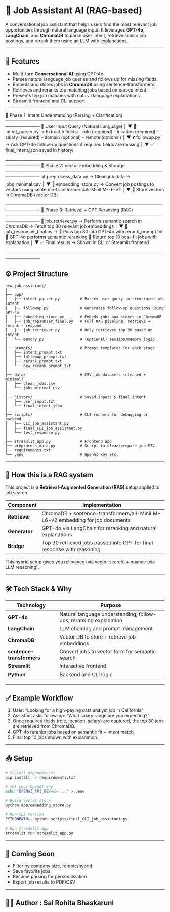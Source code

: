 
# 🧠 Job Assistant AI (RAG-based)

A conversational job assistant that helps users find the most relevant job opportunities through natural language input. It leverages **GPT-4o**, **LangChain**, and **ChromaDB** to parse user intent, retrieve similar job postings, and rerank them using an LLM with explanations.

---


## 🧩 Features

- Multi-turn **Conversational AI** using GPT-4o.
- Parses natural language job queries and follows up for missing fields.
- Embeds and stores jobs in **ChromaDB** using sentence-transformers.
- Retrieves and reranks top matching jobs based on parsed intent.
- Presents top job matches with natural language explanations.
- Streamlit frontend and CLI support.

---

🔹 Phase 1: Intent Understanding (Parsing + Clarification)
─────────────────────────────────────────────────────────────
        🧑 User Input Query (Natural Language)
                        │
                        ▼
      📄 intent_parser.py → Extract 5 fields:
           - role (required)
           - location (required)
           - salary (required)
           - domain (optional)
           - remote (optional)
                        │
                        ▼
     ❓ followup.py → Ask GPT-4o follow-up questions if required fields are missing
                        │
                        ▼
     ✅ final_intent.json saved in history/

─────────────────────────────────────────────────────────────
🔹 Phase 2: Vector Embedding & Storage
─────────────────────────────────────────────────────────────
      📊 preprocess_data.py → Clean job data → jobs_minimal.csv
                        │
                        ▼
     🧠 embedding_store.py → Convert job postings to vectors using
        sentence-transformers/all-MiniLM-L6-v2
                        │
                        ▼
       💾 Store vectors in ChromaDB (vector DB)

─────────────────────────────────────────────────────────────
🔹 Phase 3: Retrieval + GPT Reranking (RAG)
─────────────────────────────────────────────────────────────
     🧠 job_retriever.py → Perform semantic search in ChromaDB
               → Fetch top 30 relevant job embeddings
                        │
                        ▼
     🧠 job_responser_final.py →
        🔁 Pass top 30 into GPT-4o with rerank_prompt.txt
        🔁 GPT-4o performs semantic reranking
        🔁 Return top 10 best-fit jobs with explanation
                        │
                        ▼
     ✅ Final results → Shown in CLI or Streamlit frontend

─────────────────────────────────────────────────────────────



## ⚙️ Project Structure

```
new_job_assistant/
│
├── app/
│   ├── intent_parser.py         # Parses user query to structured job intent
│   ├── followup.py              # Generates follow-up questions using GPT-4o
│   ├── embedding_store.py       # Embeds jobs and stores in ChromaDB
│   ├── job_repsonser_final.py   # Full RAG pipeline: retrieve → rerank → respond
│   ├── job_retriever.py         # Only retrieves top 30 based on intent
│   └── memory.py                # (Optional) session/memory logic
│
├── prompts/                     # Prompt templates for each stage
│   ├── intent_prompt.txt
│   ├── followup_prompt.txt
│   ├── rerank_prompt.txt
│   └── new_rerank_prompt.txt
│
├── data/                        # CSV job datasets (cleaned + minimal)
│   ├── clean_jobs.csv
│   └── jobs_minimal.csv
│
├── history/                     # Saved inputs & final intent
│   ├── user_input.txt
│   └── final_intent.json
│
├── scripts/                     # CLI runners for debugging or backend
│   ├── CLI_job_assistant.py
│   ├── final_CLI_job_assistant.py
│   └── test_response.py
│
├── streamlit_app.py             # Frontend app
├── preprocess_data.py           # Script to clean/prepare job CSV
├── requirements.txt
└── .env                         # OpenAI key etc.
```

---

## 🧠 How this is a RAG system

This project is a **Retrieval-Augmented Generation (RAG)** setup applied to job search.

| Component     | Implementation                                                                 |
|--------------|----------------------------------------------------------------------------------|
| **Retriever**  | ChromaDB + sentence-transformers/all-MiniLM-L6-v2 embedding for job documents |
| **Generator**  | GPT-4o via LangChain for reranking and natural explanations                    |
| **Bridge**     | Top 30 retrieved jobs passed into GPT for final response with reasoning        |

This hybrid setup gives you relevance (via vector search) + nuance (via LLM reasoning).

---

## 🛠 Tech Stack & Why

| Technology        | Purpose                                                             |
|------------------|---------------------------------------------------------------------|
| **GPT-4o**        | Natural language understanding, follow-ups, reranking explanation  |
| **LangChain**     | LLM chaining and prompt management                                  |
| **ChromaDB**      | Vector DB to store + retrieve job embeddings                        |
| **sentence-transformers** | Convert jobs to vector form for semantic search            |
| **Streamlit**     | Interactive frontend                                                 |
| **Python**        | Backend and CLI logic                                                |

---

## ✅ Example Workflow

1. User: “Looking for a high-paying data analyst job in California”  
2. Assistant asks follow-up: “What salary range are you expecting?”  
3. Once required fields (role, location, salary) are captured, the top 30 jobs are retrieved from ChromaDB.
4. GPT-4o reranks jobs based on semantic fit + intent match.
5. Final top 10 jobs shown with explanation.

---

## 📥 Setup

```bash
# Install dependencies
pip install -r requirements.txt

# Set your OpenAI key
echo "OPENAI_API_KEY=sk-..." > .env

# Build vector store
python app/embedding_store.py

# Run CLI version
PYTHONPATH=. python scripts/final_CLI_job_assistant.py

# Run Streamlit app
streamlit run streamlit_app.py
```

---

## 📌 Coming Soon

- Filter by company size, remote/hybrid
- Save favorite jobs
- Resume parsing for personalization
- Export job results to PDF/CSV

---

## 🧑‍💻 Author : Sai Rohita Bhaskaruni

